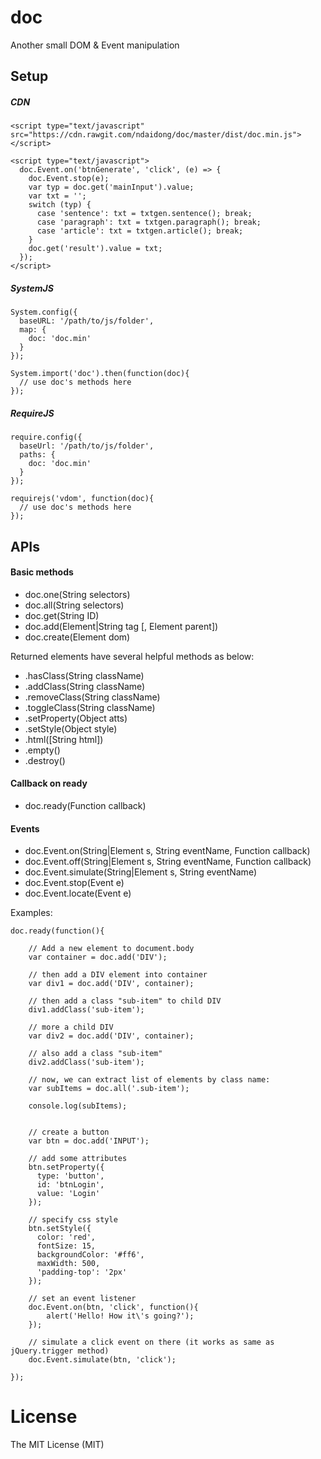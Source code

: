 # doc
Another small DOM & Event manipulation

## Setup

##### CDN

```
<script type="text/javascript" src="https://cdn.rawgit.com/ndaidong/doc/master/dist/doc.min.js"></script>

<script type="text/javascript">
  doc.Event.on('btnGenerate', 'click', (e) => {
    doc.Event.stop(e);
    var typ = doc.get('mainInput').value;
    var txt = '';
    switch (typ) {
      case 'sentence': txt = txtgen.sentence(); break;
      case 'paragraph': txt = txtgen.paragraph(); break;
      case 'article': txt = txtgen.article(); break;
    }
    doc.get('result').value = txt;
  });
</script>
```

##### SystemJS

```
System.config({
  baseURL: '/path/to/js/folder',
  map: {
    doc: 'doc.min'
  }
});

System.import('doc').then(function(doc){
  // use doc's methods here
});
```

##### RequireJS

```
require.config({
  baseUrl: '/path/to/js/folder',
  paths: {
    doc: 'doc.min'
  }
});

requirejs('vdom', function(doc){
  // use doc's methods here
});

```


## APIs

#### Basic methods

 - doc.one(String selectors)
 - doc.all(String selectors)
 - doc.get(String ID)
 - doc.add(Element|String tag [, Element parent])
 - doc.create(Element dom)

Returned elements have several helpful methods as below:

 - .hasClass(String className)
 - .addClass(String className)
 - .removeClass(String  className)
 - .toggleClass(String  className)
 - .setProperty(Object atts)
 - .setStyle(Object style)
 - .html([String html])
 - .empty()
 - .destroy()

#### Callback on ready

 - doc.ready(Function callback)

#### Events

- doc.Event.on(String|Element s, String eventName, Function callback)
- doc.Event.off(String|Element s, String eventName, Function callback)
- doc.Event.simulate(String|Element s, String eventName)
- doc.Event.stop(Event e)
- doc.Event.locate(Event e)


Examples:

```
doc.ready(function(){

    // Add a new element to document.body
    var container = doc.add('DIV');

    // then add a DIV element into container
    var div1 = doc.add('DIV', container);

    // then add a class "sub-item" to child DIV
    div1.addClass('sub-item');

    // more a child DIV
    var div2 = doc.add('DIV', container);

    // also add a class "sub-item"
    div2.addClass('sub-item');

    // now, we can extract list of elements by class name:
    var subItems = doc.all('.sub-item');

    console.log(subItems);


    // create a button
    var btn = doc.add('INPUT');

    // add some attributes
    btn.setProperty({
      type: 'button',
      id: 'btnLogin',
      value: 'Login'
    });

    // specify css style
    btn.setStyle({
      color: 'red',
      fontSize: 15,
      backgroundColor: '#ff6',
      maxWidth: 500,
      'padding-top': '2px'
    });

    // set an event listener
    doc.Event.on(btn, 'click', function(){
        alert('Hello! How it\'s going?');
    });

    // simulate a click event on there (it works as same as jQuery.trigger method)
    doc.Event.simulate(btn, 'click');

});
```



# License

The MIT License (MIT)
